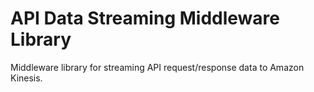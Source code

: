 # API Data Streaming Middleware Library
Middleware library for streaming API request/response data to Amazon Kinesis.
